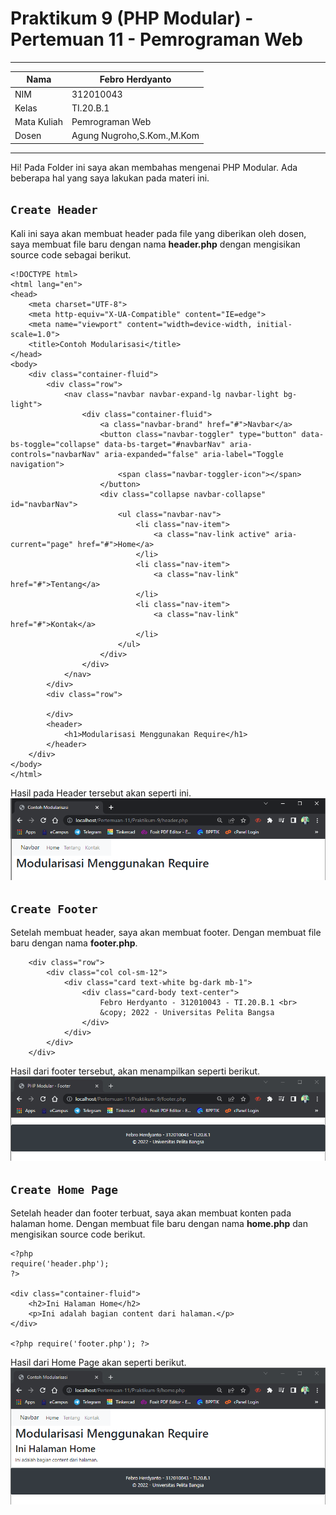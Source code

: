 # Praktikum 9 (PHP Modular) - Pertemuan 11 - Pemrograman Web

<hr>

| Nama | Febro Herdyanto |
| --- | --- |
| NIM | 312010043 |
| Kelas | TI.20.B.1 |
| Mata Kuliah | Pemrograman Web |
| Dosen | Agung Nugroho,S.Kom.,M.Kom |

<hr>

Hi! Pada Folder ini saya akan membahas mengenai PHP Modular. Ada beberapa hal yang saya lakukan pada materi ini.

## `Create Header`

Kali ini saya akan membuat header pada file yang diberikan oleh dosen, saya membuat file baru dengan nama **header.php** dengan mengisikan source code sebagai berikut.

```
<!DOCTYPE html>
<html lang="en">
<head>
    <meta charset="UTF-8">
    <meta http-equiv="X-UA-Compatible" content="IE=edge">
    <meta name="viewport" content="width=device-width, initial-scale=1.0">
    <title>Contoh Modularisasi</title>
</head>
<body>
    <div class="container-fluid">
        <div class="row">
            <nav class="navbar navbar-expand-lg navbar-light bg-light">
                <div class="container-fluid">
                    <a class="navbar-brand" href="#">Navbar</a>
                    <button class="navbar-toggler" type="button" data-bs-toggle="collapse" data-bs-target="#navbarNav" aria-controls="navbarNav" aria-expanded="false" aria-label="Toggle navigation">
                        <span class="navbar-toggler-icon"></span>
                    </button>
                    <div class="collapse navbar-collapse" id="navbarNav">
                        <ul class="navbar-nav">
                            <li class="nav-item">
                                <a class="nav-link active" aria-current="page" href="#">Home</a>
                            </li>
                            <li class="nav-item">
                                <a class="nav-link" href="#">Tentang</a>
                            </li>
                            <li class="nav-item">
                                <a class="nav-link" href="#">Kontak</a>
                            </li>
                        </ul>
                    </div>
                </div>
            </nav>
        </div>
        <div class="row">

        </div>
        <header>
            <h1>Modularisasi Menggunakan Require</h1>
        </header>
    </div>
</body>
</html>
```

Hasil pada Header tersebut akan seperti ini.
![Image Data - Header File](imgData/header.png)

## `Create Footer`

Setelah membuat header, saya akan membuat footer. Dengan membuat file baru dengan nama **footer.php**.

```
    <div class="row">
        <div class="col col-sm-12">
            <div class="card text-white bg-dark mb-1">
                <div class="card-body text-center">
                    Febro Herdyanto - 312010043 - TI.20.B.1 <br>
                    &copy; 2022 - Universitas Pelita Bangsa
                </div>
            </div>
        </div>
    </div>
```

Hasil dari footer tersebut, akan menampilkan seperti berikut. <br>
![Image Data - PHP Modular Footer](imgData/footer.png)

## `Create Home Page`

Setelah header dan footer terbuat, saya akan membuat konten pada halaman home. Dengan membuat file baru dengan nama **home.php** dan mengisikan source code berikut.

```
<?php
require('header.php');
?>

<div class="container-fluid">
    <h2>Ini Halaman Home</h2>
    <p>Ini adalah bagian content dari halaman.</p>
</div>

<?php require('footer.php'); ?>
```

Hasil dari Home Page akan seperti berikut. <br>
![Image Data - Home Page](imgData/home.png)

